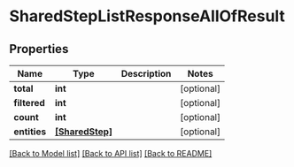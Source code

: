 # SharedStepListResponseAllOfResult


## Properties
Name | Type | Description | Notes
------------ | ------------- | ------------- | -------------
**total** | **int** |  | [optional] 
**filtered** | **int** |  | [optional] 
**count** | **int** |  | [optional] 
**entities** | [**[SharedStep]**](SharedStep.md) |  | [optional] 

[[Back to Model list]](../README.md#documentation-for-models) [[Back to API list]](../README.md#documentation-for-api-endpoints) [[Back to README]](../README.md)


